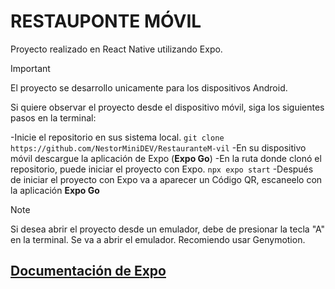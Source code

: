 # RESTAUPONTE MÓVIL

Proyecto realizado en React Native utilizando Expo.

>[!IMPORTANT]
>El proyecto se desarrollo unicamente para los dispositivos Android.

Si quiere observar el proyecto desde el dispositivo móvil, siga los siguientes pasos en la terminal:

-Inicie el repositorio en sus sistema local.
`git clone https://github.com/NestorMiniDEV/RestauranteM-vil`
-En su dispositivo móvil descargue la aplicación de Expo (**Expo Go**)
-En la ruta donde clonó el repositorio, puede iniciar el proyecto con Expo.
`npx expo start`
-Después de iniciar el proyecto con Expo va a aparecer un Código QR, escaneelo con la aplicación **Expo Go**

>[!NOTE]
>Si desea abrir el proyecto desde un emulador, debe de presionar la tecla "A" en la terminal. Se va a abrir el emulador. Recomiendo usar Genymotion.

## [Documentación de Expo](https://docs.expo.dev/tutorial/create-your-first-app/)